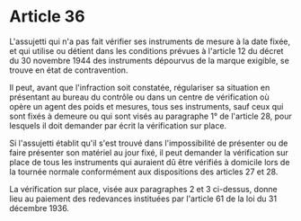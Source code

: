 # Article 36

L'assujetti qui n'a pas fait vérifier ses instruments de mesure à la date fixée, et qui utilise ou détient dans les conditions prévues à l'article 12 du décret du 30 novembre 1944 des instruments dépourvus de la marque exigible, se trouve en état de contravention.

Il peut, avant que l'infraction soit constatée, régulariser sa situation en présentant au bureau du contrôle ou dans un centre de vérification où opère un agent des poids et mesures, tous ses instruments, sauf ceux qui sont fixés à demeure ou qui sont visés au paragraphe 1° de l'article 28, pour lesquels il doit demander par écrit la vérification sur place.

Si l'assujetti établit qu'il s'est trouvé dans l'impossibilité de présenter ou de faire présenter son matériel au jour fixé, il peut demander la vérification sur place de tous les instruments qui auraient dû être vérifiés à domicile lors de la tournée normale conformément aux dispositions des articles 27 et 28.

La vérification sur place, visée aux paragraphes 2 et 3 ci-dessus, donne lieu au paiement des redevances instituées par l'article 61 de la loi du 31 décembre 1936.
